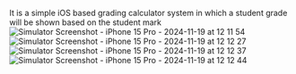 It is a simple iOS based grading calculator system in which a student grade will be shown based on the student mark
![Simulator Screenshot - iPhone 15 Pro - 2024-11-19 at 12 11 54](https://github.com/user-attachments/assets/2902f9b8-6747-4847-93bc-18520758ea21)
![Simulator Screenshot - iPhone 15 Pro - 2024-11-19 at 12 12 27](https://github.com/user-attachments/assets/c0bcad77-e50f-4734-a7e0-49c087d1869a)
![Simulator Screenshot - iPhone 15 Pro - 2024-11-19 at 12 12 37](https://github.com/user-attachments/assets/735c120d-f316-45a6-b46f-5eb22b8e0510)
![Simulator Screenshot - iPhone 15 Pro - 2024-11-19 at 12 12 44](https://github.com/user-attachments/assets/3aacfab1-a18c-415d-b8a5-ac6e6ba8fad0)


